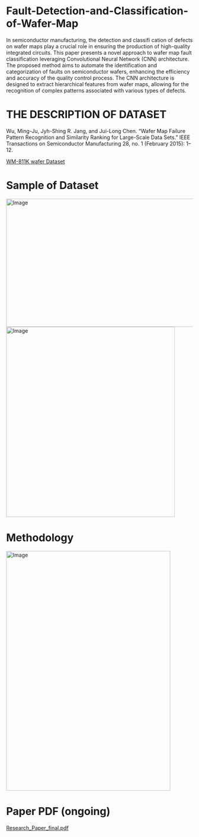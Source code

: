 # Fault-Detection-and-Classification-of-Wafer-Map

 In semiconductor manufacturing, the detection and classifi
cation of defects on wafer maps play a crucial role in ensuring
 the production of high-quality integrated circuits. This paper
 presents a novel approach to wafer map fault classification
 leveraging Convolutional Neural Network (CNN) architecture.
 The proposed method aims to automate the identification and
 categorization of faults on semiconductor wafers, enhancing
 the efficiency and accuracy of the quality control process. The
 CNN architecture is designed to extract hierarchical features
 from wafer maps, allowing for the recognition of complex
 patterns associated with various types of defects.

 # THE DESCRIPTION OF DATASET
 Wu, Ming-Ju, Jyh-Shing R. Jang, and Jui-Long Chen. “Wafer Map Failure Pattern Recognition and Similarity Ranking for Large-Scale Data Sets.” IEEE Transactions on Semiconductor Manufacturing 28, no. 1 (February 2015): 1–12.

[WM-811K wafer Dataset](https://www.kaggle.com/datasets/qingyi/wm811k-wafer-map)

# Sample of Dataset

<img width="568" height="345" alt="Image" src="https://github.com/user-attachments/assets/6548cac2-b98d-4b07-8e16-488eed0d4e12" />

<img width="455" height="512" alt="Image" src="https://github.com/user-attachments/assets/5780e4b4-5d32-4dd7-be95-51740c2d60b2" />

# Methodology
<img width="443" height="645" alt="Image" src="https://github.com/user-attachments/assets/6f0d3981-2a4c-45b7-9624-5f2c1b69508c" />

# Paper PDF (ongoing)

[Research_Paper_final.pdf](https://github.com/user-attachments/files/21561046/Research_Paper_final.pdf)


